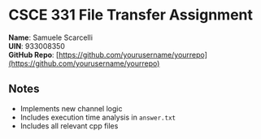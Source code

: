# CSCE 331 File Transfer Assignment

**Name**: Samuele Scarcelli  
**UIN**: 933008350  
**GitHub Repo**: [https://github.com/yourusername/yourrepo](https://github.com/yourusername/yourrepo)

## Notes
- Implements new channel logic
- Includes execution time analysis in `answer.txt`
- Includes all relevant cpp files